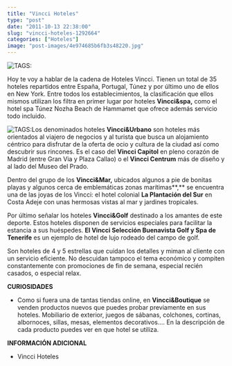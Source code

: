 ```yaml
---
title: "Vincci Hoteles"
type: "post"
date: "2011-10-13 22:38:00"
slug: "vincci-hoteles-1292664"
categories: ["Hoteles"]
image: "post-images/4e974685b6fb3s48220.jpg"
---
```


 ![ TAGS:](post-images/4e974685b6fb3s48220.jpg "hotel vincci helios")

 Hoy te voy a hablar de la cadena de Hoteles Vincci. Tienen un total de 35 hoteles repartidos entre España, Portugal, Túnez y por último uno de ellos en New York. Entre todos los establecimientos, la clasificación que ellos mismos utilizan los filtra en primer lugar por hoteles **Vincci&amp;spa,** como el hotel spa Túnez Nozha Beach de Hammamet que ofrece además servicio todo incluido.

 ![ TAGS:](post-images/4e9746307b68cs40701.jpg "hotel vincci canela golf resort")Los denominados hoteles **Vincci&amp;Urbano** son hoteles más orientados al viajero de negocios y al turista que busca un alojamiento céntrico para disfrutar de la oferta de ocio y cultura de la ciudad así como descubrir sus rincones. Es el caso del **Vincci Capitol** en pleno corazón de Madrid (entre Gran Via y Plaza Callao) o el **Vincci Centrum** más de diseño y al lado del Museo del Prado.

 Dentro del grupo de los **Vincci&amp;Mar,** ubicados algunos a pie de bonitas playas y algunos cerca de emblemáticas zonas marítimas**,** se encuentra una de las joyas de los Vincci: el hotel colonial **La Plantación del Sur** en Costa Adeje con unas hermosas vistas al mar y jardines tropicales.

 Por último señalar los hoteles **Vincci&amp;Golf** destinado a los amantes de este deporte. Estos hoteles disponen de servicios especiales para facilitar la estancia a sus huéspedes. **El Vincci Selección Buenavista Golf y Spa de Tenerife** es un ejemplo de hotel de lujo rodeado del campo de golf.

 Son hoteles de 4 y 5 estrellas que cuidan los detalles y miman al cliente con un servicio eficiente. No descuidan tampoco el tema económico y compiten constantemente con promociones de fin de semana, especial recién casados, o especial relax.

 **CURIOSIDADES**

- Como si fuera una de tantas tiendas online, en **Vincci&amp;Boutique** se venden productos nuevos que puedes probar previamente en sus hoteles. Mobiliario de exterior, juegos de sábanas, colchones, cortinas, albornoces, sillas, mesas, elementos decorativos.... En la descripción de cada producto puedes ver en que hotel se utiliza.

 **INFORMACIÓN ADICIONAL**

- Vincci Hoteles